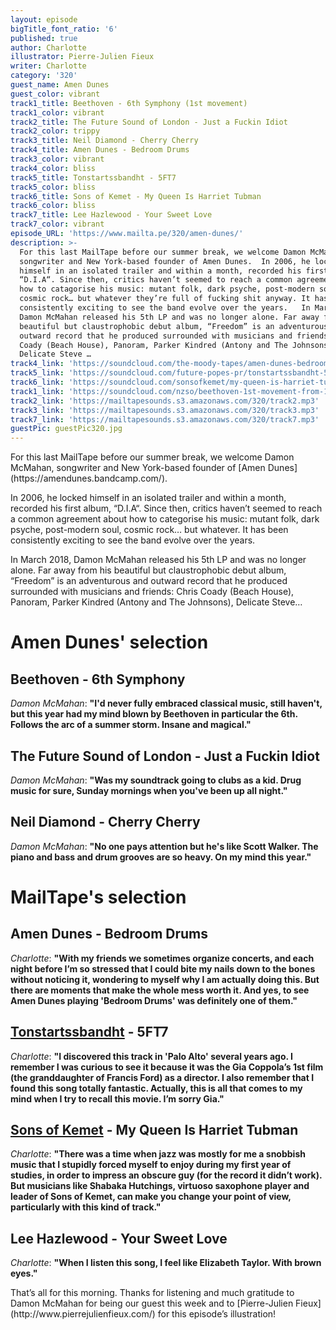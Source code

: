 ```yaml
---
layout: episode
bigTitle_font_ratio: '6'
published: true
author: Charlotte
illustrator: Pierre-Julien Fieux
writer: Charlotte
category: '320'
guest_name: Amen Dunes
guest_color: vibrant
track1_title: Beethoven - 6th Symphony (1st movement)
track1_color: vibrant
track2_title: The Future Sound of London - Just a Fuckin Idiot
track2_color: trippy
track3_title: Neil Diamond - Cherry Cherry
track4_title: Amen Dunes - Bedroom Drums
track3_color: vibrant
track4_color: bliss
track5_title: Tonstartssbandht - 5FT7
track5_color: bliss
track6_title: Sons of Kemet - My Queen Is Harriet Tubman
track6_color: bliss
track7_title: Lee Hazlewood - Your Sweet Love
track7_color: vibrant
episode_URL: 'https://www.mailta.pe/320/amen-dunes/'
description: >-
  For this last MailTape before our summer break, we welcome Damon McMahan,
  songwriter and New York-based founder of Amen Dunes.  In 2006, he locked
  himself in an isolated trailer and within a month, recorded his first album,
  “D.I.A“. Since then, critics haven’t seemed to reach a common agreement about
  how to catagorise his music: mutant folk, dark psyche, post-modern soul,
  cosmic rock… but whatever they’re full of fucking shit anyway. It has been
  consistently exciting to see the band evolve over the years.   In March 2018,
  Damon McMahan released his 5th LP and was no longer alone. Far away from his
  beautiful but claustrophobic debut album, “Freedom” is an adventurous and
  outward record that he produced surrounded with musicians and friends: Chris
  Coady (Beach House), Panoram, Parker Kindred (Antony and The Johnsons),
  Delicate Steve …
track4_link: 'https://soundcloud.com/the-moody-tapes/amen-dunes-bedroom-drum'
track5_link: 'https://soundcloud.com/future-popes-pr/tonstartssbandht-5ft7'
track6_link: 'https://soundcloud.com/sonsofkemet/my-queen-is-harriet-tubman-1 '
track1_link: 'https://soundcloud.com/nzso/beethoven-1st-movement-from-1'
track2_link: 'https://mailtapesounds.s3.amazonaws.com/320/track2.mp3'
track3_link: 'https://mailtapesounds.s3.amazonaws.com/320/track3.mp3'
track7_link: 'https://mailtapesounds.s3.amazonaws.com/320/track7.mp3'
guestPic: guestPic320.jpg
---
```

<p id="introduction">For this last MailTape before our summer break, we welcome Damon McMahan, songwriter and New York-based founder of [Amen Dunes](https://amendunes.bandcamp.com/).</p>
<p>In 2006, he locked himself in an isolated trailer and within a month, recorded his first album, “D.I.A“. Since then, critics haven’t seemed to reach a common agreement about how to categorise his music: mutant folk, dark psyche, post-modern soul, cosmic rock… but whatever. It has been consistently exciting to see the band evolve over the years.</p>
<p>In March 2018, Damon McMahan released his 5th LP and was no longer alone. Far away from his beautiful but claustrophobic debut album, “Freedom” is an adventurous and outward record that he produced surrounded with musicians and friends: Chris Coady (Beach House), Panoram, Parker Kindred (Antony and The Johnsons), Delicate Steve…</p>


# Amen Dunes' selection

## Beethoven - 6th Symphony
_Damon McMahan_: **"**I'd never fully embraced classical music, still haven't, but this year had my mind blown by Beethoven in particular the 6th. Follows the arc of a summer storm. Insane and magical.**"**

## The Future Sound of London - Just a Fuckin Idiot
_Damon McMahan_: **"**Was my soundtrack going to clubs as a kid. Drug music for sure, Sunday mornings when you've been up all night.**"**

## Neil Diamond - Cherry Cherry
_Damon McMahan_: **"**No one pays attention but he's like Scott Walker. The piano and bass and drum grooves are so heavy. On my mind this year.**"**


# MailTape's selection

## Amen Dunes - Bedroom Drums
_Charlotte_: **"**With my friends we sometimes organize concerts, and each night before I’m so stressed that I could bite my nails down to the bones without noticing it, wondering to myself why I am actually doing this. But there are moments that make the whole mess worth it. And yes, to see Amen Dunes playing 'Bedroom Drums' was definitely one of them.**"**

## [Tonstartssbandht](https://tonstartssbandht.bandcamp.com/) - 5FT7
_Charlotte_: **"**I discovered this track in 'Palo Alto' several years ago. I remember I was curious to see it because it was the Gia Coppola’s 1st film (the granddaughter of Francis Ford) as a director. I also remember that I found this song totally fantastic. Actually, this is all that comes to my mind when I try to recall this movie. I’m sorry Gia.**"**

## [Sons of Kemet](http://www.shabakahutchings.com/sons-of-kemet/) - My Queen Is Harriet Tubman
_Charlotte_: **"**There was a time when jazz was mostly for me a snobbish music that I stupidly forced myself to enjoy during my first year of studies, in order to impress an obscure guy (for the record it didn’t work). But musicians like Shabaka Hutchings, virtuoso saxophone player and leader of Sons of Kemet, can make you change your point of view, particularly with this kind of track.**"**

## Lee Hazlewood - Your Sweet Love
_Charlotte_: **"**When I listen this song, I feel like Elizabeth Taylor. With brown eyes.**"**

<p id="outroduction">That’s all for this morning. Thanks for listening and much gratitude to Damon McMahan for being our guest this week and to [Pierre-Julien Fieux](http://www.pierrejulienfieux.com/) for this episode’s illustration!</p>
